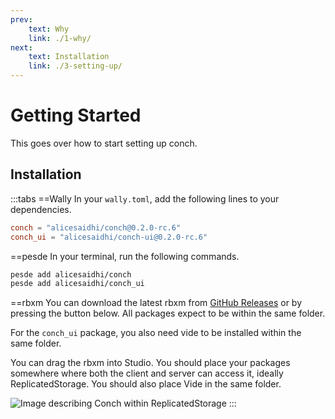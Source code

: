 ```yaml
---
prev:
    text: Why
    link: ./1-why/
next:
    text: Installation
    link: ./3-setting-up/
---
```


<script setup>
import { VPButton } from "vitepress/theme"
</script>

# Getting Started

This goes over how to start setting up conch.

## Installation

:::tabs
==Wally
In your `wally.toml`, add the following lines to your dependencies.

```toml
conch = "alicesaidhi/conch@0.2.0-rc.6"
conch_ui = "alicesaidhi/conch-ui@0.2.0-rc.6"
```

==pesde
In your terminal, run the following commands.

```sh
pesde add alicesaidhi/conch
pesde add alicesaidhi/conch_ui
```

==rbxm
You can download the latest rbxm from [GitHub Releases](https://github.com/alicesaidhi/conch/releases/latest/) or by pressing the button below. All packages expect to be within the same folder.

For the `conch_ui` package, you also need vide to be installed within the same folder.

<VPButton href="https://github.com/alicesaidhi/conch/releases/latest/download/packages.rbxm" text="Download latest rbxm"></VPButton>
<VPButton href="https://github.com/centau/vide/releases/latest" text="Vide"></VPButton>

You can drag the rbxm into Studio. You should place your packages somewhere where both the client and server can access it, ideally ReplicatedStorage. You should also place Vide in the same folder.

![Image describing Conch within ReplicatedStorage](/image.png)
:::

